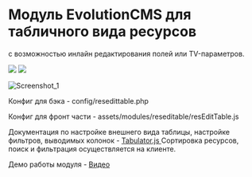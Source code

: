 # Модуль EvolutionCMS для табличного вида ресурсов

с возможностью инлайн редактирования полей или TV-параметров.

<img src="https://img.shields.io/badge/PHP-%3E=7.4-green.svg?php=7.3"> <img src="https://img.shields.io/badge/EVO-%3E%3D3.1.4-green">

![Screenshot_1](https://github.com/user-attachments/assets/50877a38-c07d-4ef5-9a49-8085861d0851)

Конфиг для бэка - config/resedittable.php

Конфиг для фронт части - assets/modules/reseditable/resEditTable.js

Документация по настройке внешнего вида таблицы, настройке фильтров, выводимых колонок - <a href="https://tabulator.info/docs/6.3" target="_blank"> Tabulator.js </a>
Сортировка ресурсов, поиск и фильтрация осуществляется на клиенте.

Демо работы модуля - <a href="https://youtu.be/mR_Tt_CztMQ" target="_blank">Видео</a>
